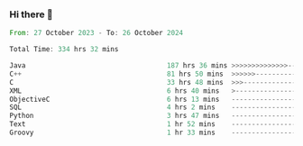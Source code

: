 ### Hi there 👋

<!--
**luoxuanzao/luoxuanzao** is a ✨ _special_ ✨ repository because its `README.md` (this file) appears on your GitHub profile.

Here are some ideas to get you started:

- 🔭 I’m currently working on ...
- 🌱 I’m currently learning ...
- 👯 I’m looking to collaborate on ...
- 🤔 I’m looking for help with ...
- 💬 Ask me about ...
- 📫 How to reach me: ...
- 😄 Pronouns: ...
- ⚡ Fun fact: ...
-->

<!--START_SECTION:waka-->

```rust
From: 27 October 2023 - To: 26 October 2024

Total Time: 334 hrs 32 mins

Java                                   187 hrs 36 mins >>>>>>>>>>>>>>-----------   56.06 %
C++                                    81 hrs 50 mins  >>>>>>-------------------   24.45 %
C                                      33 hrs 48 mins  >>>----------------------   10.10 %
XML                                    6 hrs 40 mins   >------------------------   02.00 %
ObjectiveC                             6 hrs 13 mins   -------------------------   01.86 %
SQL                                    4 hrs 2 mins    -------------------------   01.21 %
Python                                 3 hrs 47 mins   -------------------------   01.13 %
Text                                   1 hr 52 mins    -------------------------   00.56 %
Groovy                                 1 hr 33 mins    -------------------------   00.47 %
```

<!--END_SECTION:waka-->